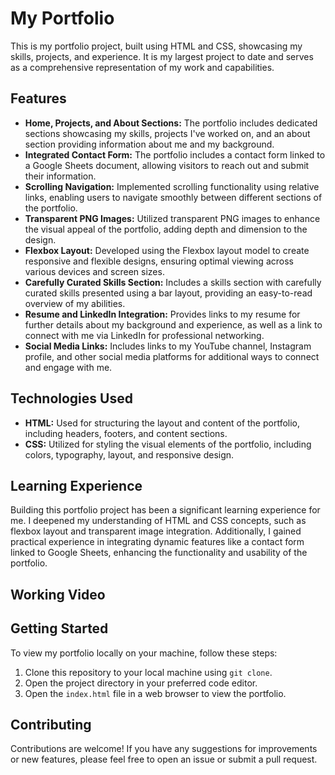 # My Portfolio

This is my portfolio project, built using HTML and CSS, showcasing my skills, projects, and experience. It is my largest project to date and serves as a comprehensive representation of my work and capabilities. 

## Features

- **Home, Projects, and About Sections:** The portfolio includes dedicated sections showcasing my skills, projects I've worked on, and an about section providing information about me and my background.
- **Integrated Contact Form:** The portfolio includes a contact form linked to a Google Sheets document, allowing visitors to reach out and submit their information.
- **Scrolling Navigation:** Implemented scrolling functionality using relative links, enabling users to navigate smoothly between different sections of the portfolio.
- **Transparent PNG Images:** Utilized transparent PNG images to enhance the visual appeal of the portfolio, adding depth and dimension to the design.
- **Flexbox Layout:** Developed using the Flexbox layout model to create responsive and flexible designs, ensuring optimal viewing across various devices and screen sizes.
- **Carefully Curated Skills Section:** Includes a skills section with carefully curated skills presented using a bar layout, providing an easy-to-read overview of my abilities.
- **Resume and LinkedIn Integration:** Provides links to my resume for further details about my background and experience, as well as a link to connect with me via LinkedIn for professional networking.
- **Social Media Links:** Includes links to my YouTube channel, Instagram profile, and other social media platforms for additional ways to connect and engage with me.

## Technologies Used

- **HTML:** Used for structuring the layout and content of the portfolio, including headers, footers, and content sections.
- **CSS:** Utilized for styling the visual elements of the portfolio, including colors, typography, layout, and responsive design.

## Learning Experience

Building this portfolio project has been a significant learning experience for me. I deepened my understanding of HTML and CSS concepts, such as flexbox layout and transparent image integration. Additionally, I gained practical experience in integrating dynamic features like a contact form linked to Google Sheets, enhancing the functionality and usability of the portfolio.

## Working Video


## Getting Started

To view my portfolio locally on your machine, follow these steps:

1. Clone this repository to your local machine using `git clone`.
2. Open the project directory in your preferred code editor.
3. Open the `index.html` file in a web browser to view the portfolio.

## Contributing

Contributions are welcome! If you have any suggestions for improvements or new features, please feel free to open an issue or submit a pull request.
